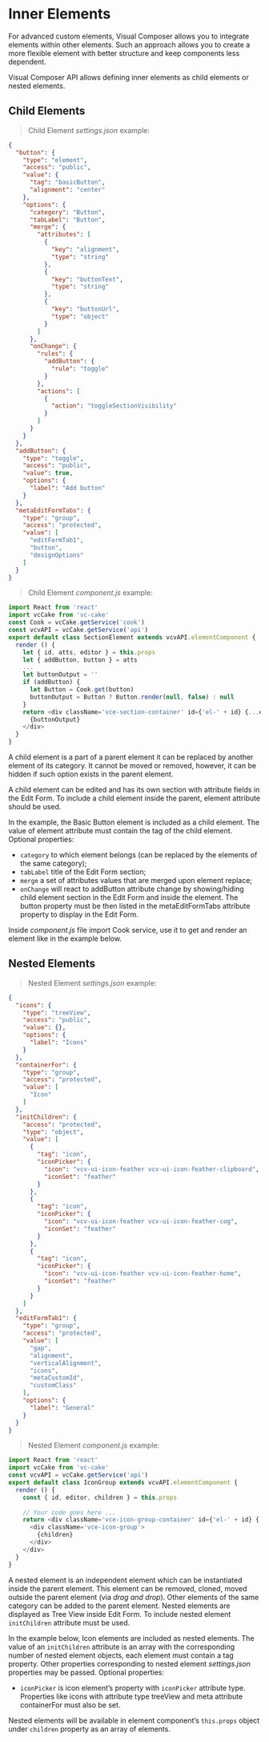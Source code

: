 # Inner Elements

For advanced custom elements, Visual Composer allows you to integrate elements within other elements. Such an approach allows you to create a more flexible element with better structure and keep components less dependent.

Visual Composer API allows defining inner elements as child elements or nested elements.

## Child Elements

> Child Element *settings.json* example:

```json
{
  "button": {
    "type": "element",
    "access": "public",
    "value": {
      "tag": "basicButton",
      "alignment": "center"
    },
    "options": {
      "category": "Button",
      "tabLabel": "Button",
      "merge": {
        "attributes": [
          {
            "key": "alignment",
            "type": "string"
          },
          {
            "key": "buttonText",
            "type": "string"
          },
          {
            "key": "buttonUrl",
            "type": "object"
          }
        ]
      },
      "onChange": {
        "rules": {
          "addButton": {
            "rule": "toggle"
          }
        },
        "actions": [
          {
            "action": "toggleSectionVisibility"
          }
        ]
      }
    }
  },
  "addButton": {
    "type": "toggle",
    "access": "public",
    "value": true,
    "options": {
      "label": "Add button"
    }
  },
  "metaEditFormTabs": {
    "type": "group",
    "access": "protected",
    "value": [
      "editFormTab1",
      "button",
      "designOptions"
    ]
  }
}
```

> Child Element *component.js* example:

```javascript
import React from 'react'
import vcCake from 'vc-cake'
const Cook = vcCake.getService('cook')
const vcvAPI = vcCake.getService('api')
export default class SectionElement extends vcvAPI.elementComponent {
  render () {
    let { id, atts, editor } = this.props
    let { addButton, button } = atts
    ...
    let buttonOutput = ''
    if (addButton) {
      let Button = Cook.get(button)
      buttonOutput = Button ? Button.render(null, false) : null
    }
    return <div className='vce-section-container' id={'el-' + id} {...editor}>
      {buttonOutput}
    </div>
  }
}
```

A child element is a part of a parent element it can be replaced by another element of its category. It cannot be moved or removed, however, it can be hidden if such option exists in the parent element.

A child element can be edited and has its own section with attribute fields in the Edit Form. To include a child element inside the parent, element attribute should be used.

In the example, the Basic Button element is included as a child element. The value of element attribute must contain the tag of the child element. Optional properties:

* `category` to which element belongs (can be replaced by the elements of the same category);
* `tabLabel` title of the Edit Form section;
* `merge` a set of attributes values that are merged upon element replace;
* `onChange` will react to addButton attribute change by showing/hiding child element section in the Edit Form and inside the element.
The button property must be then listed in the metaEditFormTabs attribute property to display in the Edit Form.

Inside *component.js* file import Cook service, use it to get and render an element like in the example below.


## Nested Elements

> Nested Element *settings.json* example:

```json
{
  "icons": {
    "type": "treeView",
    "access": "public",
    "value": {},
    "options": {
      "label": "Icons"
    }
  },
  "containerFor": {
    "type": "group",
    "access": "protected",
    "value": [
      "Icon"
    ]
  },
  "initChildren": {
    "access": "protected",
    "type": "object",
    "value": [
      {
        "tag": "icon",
        "iconPicker": {
          "icon": "vcv-ui-icon-feather vcv-ui-icon-feather-clipboard",
          "iconSet": "feather"
        }
      },
      {
        "tag": "icon",
        "iconPicker": {
          "icon": "vcv-ui-icon-feather vcv-ui-icon-feather-cog",
          "iconSet": "feather"
        }
      },
      {
        "tag": "icon",
        "iconPicker": {
          "icon": "vcv-ui-icon-feather vcv-ui-icon-feather-home",
          "iconSet": "feather"
        }
      }
    ]
  },
  "editFormTab1": {
    "type": "group",
    "access": "protected",
    "value": [
      "gap",
      "alignment",
      "verticalAlignment",
      "icons",
      "metaCustomId",
      "customClass"
    ],
    "options": {
      "label": "General"
    }
  }
}
```

> Nested Element *component.js* example:

```javascript
import React from 'react'
import vcCake from 'vc-cake'
const vcvAPI = vcCake.getService('api')
export default class IconGroup extends vcvAPI.elementComponent {
  render () {
    const { id, editor, children } = this.props
    
    // Your code goes here ...
    return <div className='vce-icon-group-container' id={'el-' + id} {...editor}>
      <div className='vce-icon-group'>
        {children}
      </div>
    </div>
  }
}
```

A nested element is an independent element which can be instantiated inside the parent element. This element can be removed, cloned, moved outside the parent element (via *drag and drop*). Other elements of the same category can be added to the parent element. Nested elements are displayed as Tree View inside Edit Form. To include nested element `initChildren` attribute must be used.

In the example below, Icon elements are included as nested elements. The value of an `initChildren` attribute is an array with the corresponding number of nested element objects, each element must contain a tag property. Other properties corresponding to nested element *settings.json* properties may be passed. Optional properties:

* `iconPicker` is icon element’s property with `iconPicker` attribute type.
Properties like icons with attribute type treeView and meta attribute containerFor must also be set.

Nested elements will be available in element component’s `this.props` object under `children` property as an array of elements.

